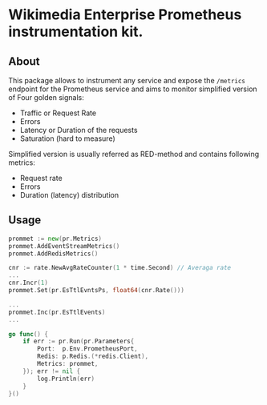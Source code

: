 # Wikimedia Enterprise Prometheus instrumentation kit.

## About

This package allows to instrument any service and expose the `/metrics` endpoint for the Prometheus service and aims to monitor simplified version of Four golden signals:

- Traffic or Request Rate
- Errors
- Latency or Duration of the requests
- Saturation (hard to measure)

Simplified version is usually referred as RED-method and contains following metrics:

- Request rate
- Errors
- Duration (latency) distribution

## Usage

```go
prommet := new(pr.Metrics)
prommet.AddEventStreamMetrics()
prommet.AddRedisMetrics()

cnr := rate.NewAvgRateCounter(1 * time.Second) // Averaga rate
...
cnr.Incr(1)
prommet.Set(pr.EsTtlEvntsPs, float64(cnr.Rate()))

...
prommet.Inc(pr.EsTtlEvents)
...

go func() {
    if err := pr.Run(pr.Parameters{
        Port:  p.Env.PrometheusPort,
        Redis: p.Redis.(*redis.Client),
        Metrics: prommet,
    }); err != nil {
        log.Println(err)
    }
}()
```
